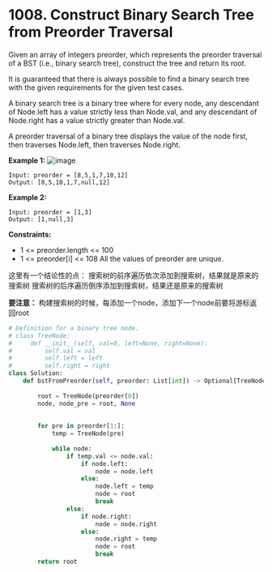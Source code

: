 # 1008. Construct Binary Search Tree from Preorder Traversal

Given an array of integers preorder, which represents the preorder traversal of a BST (i.e., binary search tree), construct the tree and return its root.

It is guaranteed that there is always possible to find a binary search tree with the given requirements for the given test cases.

A binary search tree is a binary tree where for every node, any descendant of Node.left has a value strictly less than Node.val, and any descendant of Node.right has a value strictly greater than Node.val.

A preorder traversal of a binary tree displays the value of the node first, then traverses Node.left, then traverses Node.right.

**Example 1:**
![image](https://user-images.githubusercontent.com/24819984/130745449-9ec1ede0-ba2c-4e06-8e26-74b2eb8064cd.png)
```
Input: preorder = [8,5,1,7,10,12]
Output: [8,5,10,1,7,null,12]
```

**Example 2:**
```
Input: preorder = [1,3]
Output: [1,null,3]
```

**Constraints:**

* 1 <= preorder.length <= 100
* 1 <= preorder[i] <= 108
All the values of preorder are unique.

这里有一个结论性的点：
搜索树的前序遍历依次添加到搜索树，结果就是原来的搜索树
搜索树的后序遍历倒序添加到搜索树，结果还是原来的搜索树

**要注意：**
构建搜索树的时候，每添加一个node，添加下一个node前要将游标返回root

```python
# Definition for a binary tree node.
# class TreeNode:
#     def __init__(self, val=0, left=None, right=None):
#         self.val = val
#         self.left = left
#         self.right = right
class Solution:
    def bstFromPreorder(self, preorder: List[int]) -> Optional[TreeNode]:
        
        root = TreeNode(preorder[0])
        node, node_pre = root, None
        
        
        for pre in preorder[1:]:
            temp = TreeNode(pre)
            
            while node:
                if temp.val <= node.val:
                    if node.left:
                        node = node.left
                    else:
                        node.left = temp
                        node = root
                        break
                else:
                    if node.right:
                        node = node.right
                    else:
                        node.right = temp
                        node = root
                        break
        return root
```
